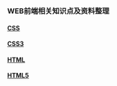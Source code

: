 ### WEB前端相关知识点及资料整理
#### [CSS][3]
[3]:https://github.com/Weitians/notes/blob/master/CSS.md
#### [CSS3][4]
[4]:https://github.com/Weitians/notes/blob/master/CSS3.md
#### [HTML][1]
[1]:https://github.com/Weitians/notes/blob/master/HTML.md
#### [HTML5][2]
[2]:https://github.com/Weitians/notes/blob/master/HTML5.md



